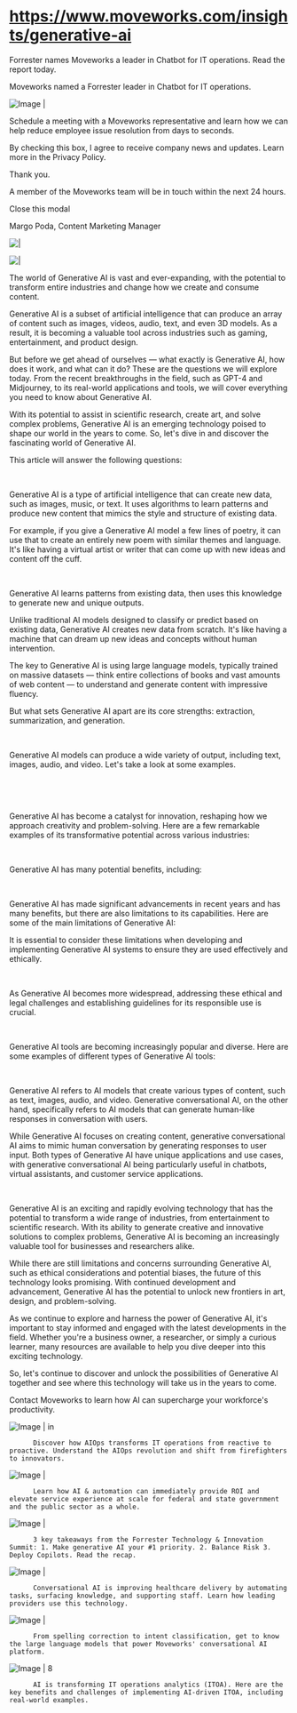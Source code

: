 # https://www.moveworks.com/insights/generative-ai

Forrester names Moveworks a leader in Chatbot for IT operations. Read the report today.

Moveworks named a Forrester leader in Chatbot for IT operations. 

![Image | ](https://www.moveworks.com/hubfs/img/site/qr-demo.png)

Schedule a meeting with a Moveworks representative and learn how we can help reduce employee issue resolution from days to seconds.

By checking this box, I agree to receive company news and updates. Learn more in the Privacy Policy.

Thank you.

A member of the Moveworks team will be in touch within the next 24 hours.



  Close this modal
  



Margo Poda, Content Marketing Manager


![ | ](https://www.moveworks.com/hubfs/generativeAI_hero-1.jpg)

![ | ](https://www.moveworks.com/hubfs/generativeAI_hero-1.jpg)

The world of Generative AI is vast and ever-expanding, with the potential to transform entire industries and change how we create and consume content.

Generative AI is a subset of artificial intelligence that can produce an array of content such as images, videos, audio, text, and even 3D models. As a result, it is becoming a valuable tool across industries such as gaming, entertainment, and product design.

But before we get ahead of ourselves — what exactly is Generative AI, how does it work, and what can it do? These are the questions we will explore today. From the recent breakthroughs in the field, such as GPT-4 and Midjourney, to its real-world applications and tools, we will cover everything you need to know about Generative AI. 

With its potential to assist in scientific research, create art, and solve complex problems, Generative AI is an emerging technology poised to shape our world in the years to come. So, let's dive in and discover the fascinating world of Generative AI.

This article will answer the following questions:

 

Generative AI is a type of artificial intelligence that can create new data, such as images, music, or text. It uses algorithms to learn patterns and produce new content that mimics the style and structure of existing data. 

For example, if you give a Generative AI model a few lines of poetry, it can use that to create an entirely new poem with similar themes and language. It's like having a virtual artist or writer that can come up with new ideas and content off the cuff.

 

Generative AI learns patterns from existing data, then uses this knowledge to generate new and unique outputs. 

Unlike traditional AI models designed to classify or predict based on existing data, Generative AI creates new data from scratch. It's like having a machine that can dream up new ideas and concepts without human intervention.

The key to Generative AI is using large language models, typically trained on massive datasets — think entire collections of books and vast amounts of web content — to understand and generate content with impressive fluency.

But what sets Generative AI apart are its core strengths: extraction, summarization, and generation.

 

Generative AI models can produce a wide variety of output, including text, images, audio, and video. Let's take a look at some examples.

 

 

Generative AI has become a catalyst for innovation, reshaping how we approach creativity and problem-solving. Here are a few remarkable examples of its transformative potential across various industries:

 

Generative AI has many potential benefits, including:

 

Generative AI has made significant advancements in recent years and has many benefits, but there are also limitations to its capabilities. Here are some of the main limitations of Generative AI:

It is essential to consider these limitations when developing and implementing Generative AI systems to ensure they are used effectively and ethically.

 

As Generative AI becomes more widespread, addressing these ethical and legal challenges and establishing guidelines for its responsible use is crucial.

 

Generative AI tools are becoming increasingly popular and diverse. Here are some examples of different types of Generative AI tools:

 

Generative AI refers to AI models that create various types of content, such as text, images, audio, and video. Generative conversational AI, on the other hand, specifically refers to AI models that can generate human-like responses in conversation with users.

While Generative AI focuses on creating content, generative conversational AI aims to mimic human conversation by generating responses to user input. Both types of Generative AI have unique applications and use cases, with generative conversational AI being particularly useful in chatbots, virtual assistants, and customer service applications.

 

Generative AI is an exciting and rapidly evolving technology that has the potential to transform a wide range of industries, from entertainment to scientific research. With its ability to generate creative and innovative solutions to complex problems, Generative AI is becoming an increasingly valuable tool for businesses and researchers alike.

While there are still limitations and concerns surrounding Generative AI, such as ethical considerations and potential biases, the future of this technology looks promising. With continued development and advancement, Generative AI has the potential to unlock new frontiers in art, design, and problem-solving.

As we continue to explore and harness the power of Generative AI, it's important to stay informed and engaged with the latest developments in the field. Whether you're a business owner, a researcher, or simply a curious learner, many resources are available to help you dive deeper into this exciting technology.

So, let's continue to discover and unlock the possibilities of Generative AI together and see where this technology will take us in the years to come.

Contact Moveworks to learn how AI can supercharge your workforce's productivity.

![Image | in](https://www.moveworks.com/hs-fs/hubfs/AIOps-featured-image.png?length=50&name=AIOps-featured-image.png)


          Discover how AIOps transforms IT operations from reactive to proactive. Understand the AIOps revolution and shift from firefighters to innovators.
        

![Image | ](https://www.moveworks.com/hs-fs/hubfs/Public-Sector-Convo-AI.png?length=50&name=Public-Sector-Convo-AI.png)


          Learn how AI & automation can immediately provide ROI and elevate service experience at scale for federal and state government and the public sector as a whole.
        

![Image | ](https://www.moveworks.com/hs-fs/hubfs/Forrester%20T%26I%20%281%29.png?length=50&name=Forrester%20T&I%20%281%29.png)


          3 key takeaways from the Forrester Technology & Innovation Summit: 1. Make generative AI your #1 priority. 2. Balance Risk 3. Deploy Copilots. Read the recap.
        

![Image | ](https://www.moveworks.com/hs-fs/hubfs/healthcare-test.png?length=50&name=healthcare-test.png)


          Conversational AI is improving healthcare delivery by automating tasks, surfacing knowledge, and supporting staff. Learn how leading providers use this technology.
        

![Image | ](https://www.moveworks.com/hs-fs/hubfs/Moveworks_LLM_Feature.png?length=50&name=Moveworks_LLM_Feature.png)


          From spelling correction to intent classification, get to know the large language models that power Moveworks' conversational AI platform.
        

![Image | 8](https://www.moveworks.com/hs-fs/hubfs/ITOA_feature.png?length=50&name=ITOA_feature.png)


          AI is transforming IT operations analytics (ITOA). Here are the key benefits and challenges of implementing AI-driven ITOA, including real-world examples.
        

